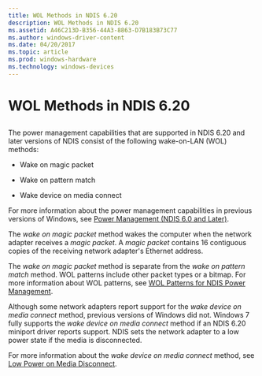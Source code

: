 ```yaml
---
title: WOL Methods in NDIS 6.20
description: WOL Methods in NDIS 6.20
ms.assetid: A46C213D-B356-44A3-8863-D7B183B73C77
ms.author: windows-driver-content
ms.date: 04/20/2017
ms.topic: article
ms.prod: windows-hardware
ms.technology: windows-devices
---
```


# WOL Methods in NDIS 6.20


## <a href="" id="ddk-wol-methods-nr"></a>


The power management capabilities that are supported in NDIS 6.20 and later versions of NDIS consist of the following wake-on-LAN (WOL) methods:

-   Wake on magic packet

-   Wake on pattern match

-   Wake device on media connect

For more information about the power management capabilities in previous versions of Windows, see [Power Management (NDIS 6.0 and Later)](https://msdn.microsoft.com/library/windows/hardware/hh205401).

The *wake on magic packet* method wakes the computer when the network adapter receives a *magic packet*. A *magic packet* contains 16 contiguous copies of the receiving network adapter's Ethernet address.

The *wake on magic packet* method is separate from the *wake on pattern match* method. WOL patterns include other packet types or a bitmap. For more information about WOL patterns, see [WOL Patterns for NDIS Power Management](wol-patterns-for-ndis-power-management.md).

Although some network adapters report support for the *wake device on media connect* method, previous versions of Windows did not. Windows 7 fully supports the *wake device on media connect* method if an NDIS 6.20 miniport driver reports support. NDIS sets the network adapter to a low power state if the media is disconnected.

For more information about the *wake device on media connect* method, see [Low Power on Media Disconnect](low-power-on-media-disconnect.md).

 

 





